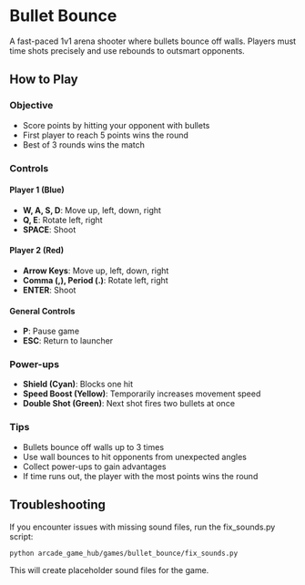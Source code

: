 # Bullet Bounce

A fast-paced 1v1 arena shooter where bullets bounce off walls. Players must time shots precisely and use rebounds to outsmart opponents.

## How to Play

### Objective
- Score points by hitting your opponent with bullets
- First player to reach 5 points wins the round
- Best of 3 rounds wins the match

### Controls

#### Player 1 (Blue)
- **W, A, S, D**: Move up, left, down, right
- **Q, E**: Rotate left, right
- **SPACE**: Shoot

#### Player 2 (Red)
- **Arrow Keys**: Move up, left, down, right
- **Comma (,), Period (.)**: Rotate left, right
- **ENTER**: Shoot

#### General Controls
- **P**: Pause game
- **ESC**: Return to launcher

### Power-ups
- **Shield (Cyan)**: Blocks one hit
- **Speed Boost (Yellow)**: Temporarily increases movement speed
- **Double Shot (Green)**: Next shot fires two bullets at once

### Tips
- Bullets bounce off walls up to 3 times
- Use wall bounces to hit opponents from unexpected angles
- Collect power-ups to gain advantages
- If time runs out, the player with the most points wins the round

## Troubleshooting

If you encounter issues with missing sound files, run the fix_sounds.py script:

```
python arcade_game_hub/games/bullet_bounce/fix_sounds.py
```

This will create placeholder sound files for the game.
